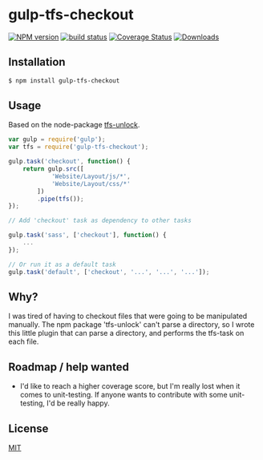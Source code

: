 # gulp-tfs-checkout
[![NPM version][npm-image]][npm-url]
[![build status][travis-image]][travis-url]
[![Coverage Status][coveralls-image]][coveralls-url]
[![Downloads][downloads-image]][downloads-url]



## Installation
```bash
$ npm install gulp-tfs-checkout
```

## Usage

Based on the node-package [tfs-unlock](https://www.npmjs.com/package/tfs-unlock).

```js
var gulp = require('gulp');
var tfs = require('gulp-tfs-checkout');

gulp.task('checkout', function() {
    return gulp.src([
            'Website/Layout/js/*',
            'Website/Layout/css/*'
        ])
        .pipe(tfs());
});

// Add 'checkout' task as dependency to other tasks

gulp.task('sass', ['checkout'], function() {
    ...
});

// Or run it as a default task
gulp.task('default', ['checkout', '...', '...', '...']);

```

## Why?
I was tired of having to checkout files that were going to be manipulated manually.
The npm package 'tfs-unlock' can't parse a directory, so I wrote this little plugin that can parse a directory, and performs the tfs-task on each file.

## Roadmap / help wanted
- I'd like to reach a higher coverage score, but I'm really lost when it comes to unit-testing.
If anyone wants to contribute with some unit-testing, I'd be really happy.

## License
[MIT](https://tldrlegal.com/license/mit-license)

[npm-image]: https://img.shields.io/npm/v/gulp-tfs-checkout.svg?style=flat-square
[npm-url]: https://npmjs.org/package/gulp-tfs-checkout
[travis-image]: https://img.shields.io/travis/MadsMadsDk/gulp-tfs-checkout.svg?style=flat-square
[travis-url]: https://travis-ci.org/MadsMadsDk/gulp-tfs-checkout
[coveralls-image]: https://coveralls.io/repos/MadsMadsDk/gulp-tfs-checkout/badge.svg
[coveralls-url]: https://coveralls.io/r/MadsMadsDk/gulp-tfs-checkout
[downloads-image]: http://img.shields.io/npm/dm/gulp-tfs-checkout.svg?style=flat-square
[downloads-url]: https://npmjs.org/package/gulp-tfs-checkout
